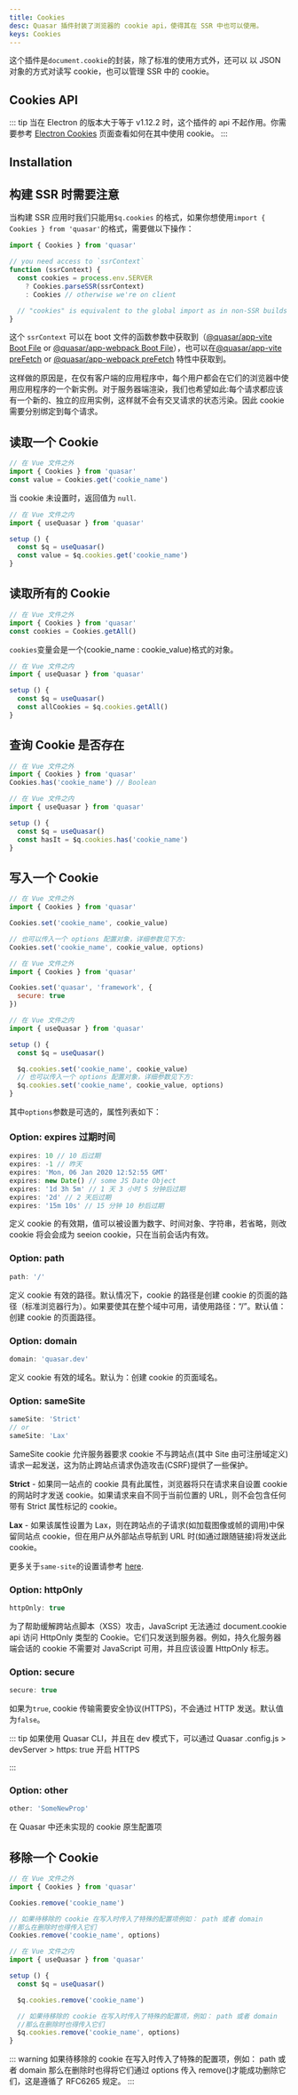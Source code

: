 ```yaml
---
title: Cookies
desc: Quasar 插件封装了浏览器的 cookie api，使得其在 SSR 中也可以使用。
keys: Cookies
---
```


这个插件是`document.cookie`的封装，除了标准的使用方式外，还可以 以 JSON 对象的方式对读写 cookie，也可以管理 SSR 中的 cookie。

## Cookies API

<doc-api file="Cookies" />

::: tip
当在 Electron 的版本大于等于 v1.12.2 时，这个插件的 api 不起作用。你需要参考 [Electron Cookies](https://www.electronjs.org/docs/api/cookies) 页面查看如何在其中使用 cookie。
:::

## Installation

<doc-installation plugins="Cookies" />

## 构建 SSR 时需要注意
当构建 SSR 应用时我们只能用`$q.cookies` 的格式，如果你想使用`import { Cookies } from 'quasar'`的格式，需要做以下操作：


```js
import { Cookies } from 'quasar'

// you need access to `ssrContext`
function (ssrContext) {
  const cookies = process.env.SERVER
    ? Cookies.parseSSR(ssrContext)
    : Cookies // otherwise we're on client

  // "cookies" is equivalent to the global import as in non-SSR builds
}
```

这个 `ssrContext` 可以在 boot 文件的函数参数中获取到（[@quasar/app-vite Boot File](/quasar-cli-vite/boot-files) or [@quasar/app-webpack Boot File](/quasar-cli-webpack/boot-files)），也可以在[@quasar/app-vite preFetch](/quasar-cli-vite/prefetch-feature) or [@quasar/app-webpack preFetch](/quasar-cli-webpack/prefetch-feature) 特性中获取到。


这样做的原因是，在仅有客户端的应用程序中，每个用户都会在它们的浏览器中使用应用程序的一个新实例。对于服务器端渲染，我们也希望如此:每个请求都应该有一个新的、独立的应用实例，这样就不会有交叉请求的状态污染。因此 cookie 需要分别绑定到每个请求。

## 读取一个 Cookie

```js
// 在 Vue 文件之外
import { Cookies } from 'quasar'
const value = Cookies.get('cookie_name')
```
当 cookie 未设置时，返回值为 `null`.

```js
// 在 Vue 文件之内
import { useQuasar } from 'quasar'

setup () {
  const $q = useQuasar()
  const value = $q.cookies.get('cookie_name')
}
```

## 读取所有的 Cookie

```js
// 在 Vue 文件之外
import { Cookies } from 'quasar'
const cookies = Cookies.getAll()
```

`cookies`变量会是一个(cookie_name : cookie_value)格式的对象。
```js
// 在 Vue 文件之内
import { useQuasar } from 'quasar'

setup () {
  const $q = useQuasar()
  const allCookies = $q.cookies.getAll()
}
```

## 查询 Cookie 是否存在

```js
// 在 Vue 文件之外
import { Cookies } from 'quasar'
Cookies.has('cookie_name') // Boolean
```

```js
// 在 Vue 文件之内
import { useQuasar } from 'quasar'

setup () {
  const $q = useQuasar()
  const hasIt = $q.cookies.has('cookie_name')
}
```

## 写入一个 Cookie

```js
// 在 Vue 文件之外
import { Cookies } from 'quasar'

Cookies.set('cookie_name', cookie_value)

// 也可以传入一个 options 配置对象，详细参数见下方:
Cookies.set('cookie_name', cookie_value, options)
```

```js
// 在 Vue 文件之外
import { Cookies } from 'quasar'

Cookies.set('quasar', 'framework', {
  secure: true
})
```

```js
// 在 Vue 文件之内
import { useQuasar } from 'quasar'

setup () {
  const $q = useQuasar()

  $q.cookies.set('cookie_name', cookie_value)
  // 也可以传入一个 options 配置对象，详细参数见下方:
  $q.cookies.set('cookie_name', cookie_value, options)
}
```
其中`options`参数是可选的，属性列表如下：

### Option: expires 过期时间

```js
expires: 10 // 10 后过期
expires: -1 // 昨天
expires: 'Mon, 06 Jan 2020 12:52:55 GMT'
expires: new Date() // some JS Date Object
expires: '1d 3h 5m' // 1 天 3 小时 5 分钟后过期
expires: '2d' // 2 天后过期
expires: '15m 10s' // 15 分钟 10 秒后过期
```
定义 cookie 的有效期，值可以被设置为数字、时间对象、字符串，若省略，则改 cookie 将会会成为 seeion cookie，只在当前会话内有效。

### Option: path

```js
path: '/'
```
定义 cookie 有效的路径。默认情况下，cookie 的路径是创建 cookie 的页面的路径（标准浏览器行为）。如果要使其在整个域中可用，请使用路径：“/”。默认值：创建 cookie 的页面路径。


### Option: domain

```js
domain: 'quasar.dev'
```

定义 cookie 有效的域名。默认为：创建 cookie 的页面域名。

### Option: sameSite

```js
sameSite: 'Strict'
// or
sameSite: 'Lax'
```
SameSite cookie 允许服务器要求 cookie 不与跨站点(其中 Site 由可注册域定义)请求一起发送，这为防止跨站点请求伪造攻击(CSRF)提供了一些保护。


**Strict** - 如果同一站点的 cookie 具有此属性，浏览器将只在请求来自设置 cookie 的网站时才发送 cookie。如果请求来自不同于当前位置的 URL，则不会包含任何带有 Strict 属性标记的 cookie。

**Lax** - 如果该属性设置为 Lax，则在跨站点的子请求(如加载图像或帧的调用)中保留同站点 cookie，但在用户从外部站点导航到 URL 时(如通过跟随链接)将发送此 cookie。

更多关于`same-site`的设置请参考 [here](https://web.dev/samesite-cookies-explained/).

### Option: httpOnly

```js
httpOnly: true
```

为了帮助缓解跨站点脚本（XSS）攻击，JavaScript 无法通过 document.cookie api 访问 HttpOnly 类型的 Cookie。它们只发送到服务器。例如，持久化服务器端会话的 cookie 不需要对 JavaScript 可用，并且应该设置 HttpOnly 标志。

### Option: secure

```js
secure: true
```

如果为`true`, cookie 传输需要安全协议(HTTPS)，不会通过 HTTP 发送。默认值为`false`。

::: tip
如果使用 Quasar CLI，并且在 dev 模式下，可以通过 Quasar .config.js > devServer > https: true 开启 HTTPS

:::

### Option: other

```js
other: 'SomeNewProp'
```
在 Quasar 中还未实现的 cookie 原生配置项

## 移除一个 Cookie
```js
// 在 Vue 文件之外
import { Cookies } from 'quasar'

Cookies.remove('cookie_name')

// 如果待移除的 cookie 在写入时传入了特殊的配置项例如： path 或者 domain
//那么在删除时也得传入它们
Cookies.remove('cookie_name', options)
```

```js
// 在 Vue 文件之内
import { useQuasar } from 'quasar'

setup () {
  const $q = useQuasar()

  $q.cookies.remove('cookie_name')

  // 如果待移除的 cookie 在写入时传入了特殊的配置项，例如： path 或者 domain
  //那么在删除时也得传入它们
  $q.cookies.remove('cookie_name', options)
}
```

::: warning
如果待移除的 cookie 在写入时传入了特殊的配置项，例如： path 或者 domain
那么在删除时也得将它们通过 options 传入 remove()才能成功删除它们，这是遵循了 RFC6265 规定。
:::
